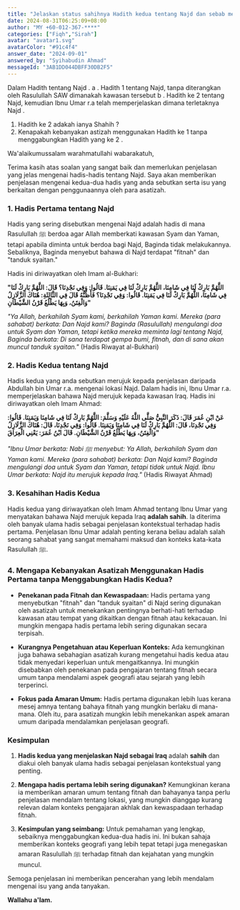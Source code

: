 ```yaml
---
title: "Jelaskan status sahihnya Hadith kedua tentang Najd dan sebab mengapa ramai ulama menggunakan Hadith pertama tanpa merujuk Hadith kedua."
date: 2024-08-31T06:25:09+08:00
author: "MY +60-012-367-****"
categories: ["Fiqh","Sirah"]
avatar: "avatar1.svg"
avatarColor: "#91c4f4"
answer_date: "2024-09-01"
answered_by: "Syihabudin Ahmad"
messageId: "3AB1DD044DBFF30DB2F5"
---
```


Dalam Hadith tentang Najd .
a . Hadith 1 tentang Najd, tanpa diterangkan oleh Rasulullah SAW dimanakah kawasan tersebut 
b . Hadith ke 2 tentang Najd, kemudian Ibnu Umar r.a telah memperjelaskan dimana terletaknya Najd  .
1. Hadith ke 2 adakah ianya Shahih ?
2. Kenapakah kebanyakan astizah menggunakan Hadith ke 1 tanpa menggabungkan Hadith yang ke 2 .

<!--more-->

Wa'alaikumussalam warahmatullahi wabarakatuh,

Terima kasih atas soalan yang sangat baik dan memerlukan penjelasan yang jelas mengenai hadis-hadis tentang Najd. Saya akan memberikan penjelasan mengenai kedua-dua hadis yang anda sebutkan serta isu yang berkaitan dengan penggunaannya oleh para asatizah.

### 1. **Hadis Pertama tentang Najd**

Hadis yang sering disebutkan mengenai Najd adalah hadis di mana Rasulullah ﷺ berdoa agar Allah memberkati kawasan Syam dan Yaman, tetapi apabila diminta untuk berdoa bagi Najd, Baginda tidak melakukannya. Sebaliknya, Baginda menyebut bahawa di Najd terdapat "fitnah" dan "tanduk syaitan."

Hadis ini diriwayatkan oleh Imam al-Bukhari:

**"اللَّهُمَّ بَارِكْ لَنَا فِي شَامِنَا، اللَّهُمَّ بَارِكْ لَنَا فِي يَمَنِنَا. قَالُوا: وَفِي نَجْدِنَا؟ قَالَ: اللَّهُمَّ بَارِكْ لَنَا فِي شَامِنَا، اللَّهُمَّ بَارِكْ لَنَا فِي يَمَنِنَا. قَالُوا: وَفِي نَجْدِنَا؟ فَأَظُنُّهُ قَالَ فِي الثَّالِثَةِ: هُنَاكَ الزَّلَازِلُ وَالْفِتَنُ، وَبِهَا يَطْلُعُ قَرْنُ الشَّيْطَانِ"**

_"Ya Allah, berkahilah Syam kami, berkahilah Yaman kami. Mereka (para sahabat) berkata: Dan Najd kami? Baginda (Rasulullah) mengulangi doa untuk Syam dan Yaman, tetapi ketika mereka meminta lagi tentang Najd, Baginda berkata: Di sana terdapat gempa bumi, fitnah, dan di sana akan muncul tanduk syaitan."_
(Hadis Riwayat al-Bukhari)

### 2. **Hadis Kedua tentang Najd**

Hadis kedua yang anda sebutkan merujuk kepada penjelasan daripada Abdullah bin Umar r.a. mengenai lokasi Najd. Dalam hadis ini, Ibnu Umar r.a. memperjelaskan bahawa Najd merujuk kepada kawasan Iraq. Hadis ini diriwayatkan oleh Imam Ahmad:

**عَنْ ابْنِ عُمَرَ قَالَ: ذَكَرَ النَّبِيُّ صَلَّى اللَّهُ عَلَيْهِ وَسَلَّمَ: اللَّهُمَّ بَارِكْ لَنَا فِي شَامِنَا وَيَمَنِنَا. قَالُوا: وَفِي نَجْدِنَا، قَالَ: اللَّهُمَّ بَارِكْ لَنَا فِي شَامِنَا وَيَمَنِنَا. قَالُوا: وَفِي نَجْدِنَا، قَالَ: هُنَاكَ الزَّلَازِلُ وَالْفِتَنُ، وَبِهَا يَطْلُعُ قَرْنُ الشَّيْطَانِ. قَالَ ابْنُ عُمَرَ: يَعْنِي الْعِرَاقَ"**

_"Ibnu Umar berkata: Nabi ﷺ menyebut: Ya Allah, berkahilah Syam dan Yaman kami. Mereka (para sahabat) berkata: Dan Najd kami? Baginda mengulangi doa untuk Syam dan Yaman, tetapi tidak untuk Najd. Ibnu Umar berkata: Najd itu merujuk kepada Iraq."_
(Hadis Riwayat Ahmad)

### 3. **Kesahihan Hadis Kedua**

Hadis kedua yang diriwayatkan oleh Imam Ahmad tentang Ibnu Umar yang menyatakan bahawa Najd merujuk kepada Iraq **adalah sahih**. Ia diterima oleh banyak ulama hadis sebagai penjelasan kontekstual terhadap hadis pertama. Penjelasan Ibnu Umar adalah penting kerana beliau adalah salah seorang sahabat yang sangat memahami maksud dan konteks kata-kata Rasulullah ﷺ.

### 4. **Mengapa Kebanyakan Asatizah Menggunakan Hadis Pertama tanpa Menggabungkan Hadis Kedua?**

- **Penekanan pada Fitnah dan Kewaspadaan:** Hadis pertama yang menyebutkan "fitnah" dan "tanduk syaitan" di Najd sering digunakan oleh asatizah untuk menekankan pentingnya berhati-hati terhadap kawasan atau tempat yang dikaitkan dengan fitnah atau kekacauan. Ini mungkin mengapa hadis pertama lebih sering digunakan secara terpisah.

- **Kurangnya Pengetahuan atau Keperluan Konteks:** Ada kemungkinan juga bahawa sebahagian asatizah kurang mengetahui hadis kedua atau tidak menyedari keperluan untuk mengaitkannya. Ini mungkin disebabkan oleh penekanan pada pengajaran tentang fitnah secara umum tanpa mendalami aspek geografi atau sejarah yang lebih terperinci.

- **Fokus pada Amaran Umum:** Hadis pertama digunakan lebih luas kerana mesej amnya tentang bahaya fitnah yang mungkin berlaku di mana-mana. Oleh itu, para asatizah mungkin lebih menekankan aspek amaran umum daripada mendalamkan penjelasan geografi.

### Kesimpulan

1. **Hadis kedua yang menjelaskan Najd sebagai Iraq** adalah **sahih** dan diakui oleh banyak ulama hadis sebagai penjelasan kontekstual yang penting.

2. **Mengapa hadis pertama lebih sering digunakan?** Kemungkinan kerana ia memberikan amaran umum tentang fitnah dan bahayanya tanpa perlu penjelasan mendalam tentang lokasi, yang mungkin dianggap kurang relevan dalam konteks pengajaran akhlak dan kewaspadaan terhadap fitnah.

3. **Kesimpulan yang seimbang:** Untuk pemahaman yang lengkap, sebaiknya menggabungkan kedua-dua hadis ini. Ini bukan sahaja memberikan konteks geografi yang lebih tepat tetapi juga menegaskan amaran Rasulullah ﷺ terhadap fitnah dan kejahatan yang mungkin muncul.

Semoga penjelasan ini memberikan pencerahan yang lebih mendalam mengenai isu yang anda tanyakan.

**Wallahu a'lam.**
